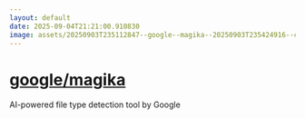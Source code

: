 ```yaml
---
layout: default
date: 2025-09-04T21:21:00.910830
image: assets/20250903T235112847--google--magika--20250903T235424916--cropped.png
---
```


# [google/magika](https://github.com/google/magika)

AI-powered file type detection tool by Google
